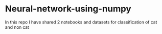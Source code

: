 # Neural-network-using-numpy
In this repo I have shared 2 notebooks and datasets for classification of cat and non cat
